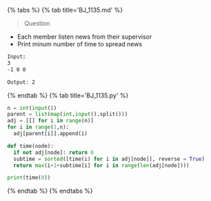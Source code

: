 {% tabs %}
{% tab title='BJ_1135.md' %}

> Question

* Each member listen news from their supervisor
* Print minum number of time to spread news

```txt
Input:
3
-1 0 0

Output: 2
```

{% endtab %}
{% tab title='BJ_1135.py' %}

```py
n = int(input())
parent = list(map(int,input().split()))
adj = [[] for i in range(n)]
for i in range(1,n):
  adj[parent[i]].append(i)

def time(node):
  if not adj[node]: return 0
  subtime = sorted([time(i) for i in adj[node]], reverse = True)
  return max(i+1+subtime[i] for i in range(len(adj[node])))

print(time(0))
```

{% endtab %}
{% endtabs %}

